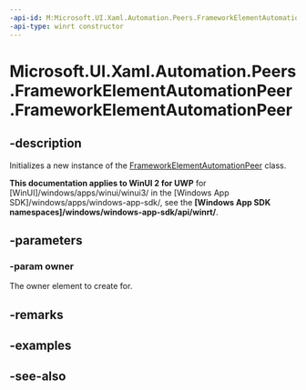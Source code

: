 ```yaml
---
-api-id: M:Microsoft.UI.Xaml.Automation.Peers.FrameworkElementAutomationPeer.#ctor(Microsoft.UI.Xaml.FrameworkElement)
-api-type: winrt constructor
---
```


<!-- Method syntax
public FrameworkElementAutomationPeer(Windows.UI.Xaml.FrameworkElement owner)
-->

# Microsoft.UI.Xaml.Automation.Peers.FrameworkElementAutomationPeer.FrameworkElementAutomationPeer

## -description
Initializes a new instance of the [FrameworkElementAutomationPeer](frameworkelementautomationpeer.md) class.

**This documentation applies to WinUI 2 for UWP** for [WinUI]/windows/apps/winui/winui3/ in the [Windows App SDK]/windows/apps/windows-app-sdk/, see the **[Windows App SDK namespaces]/windows/windows-app-sdk/api/winrt/**.

## -parameters
### -param owner
The owner element to create for.

## -remarks

## -examples

## -see-also
